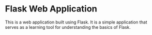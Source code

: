 # Flask Web Application

This is a web application built using Flask. It is a simple application that serves as a learning tool for understanding the basics of Flask.
